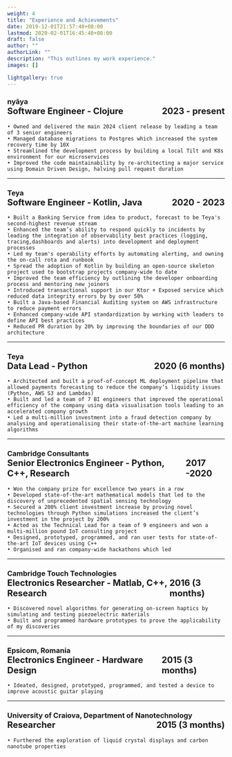 ```yaml
---
weight: 4
title: "Experience and Achievements"
date: 2019-12-01T21:57:40+08:00
lastmod: 2020-02-01T16:45:40+08:00
draft: false
author: ""
authorLink: ""
description: "This outlines my work experience."
images: []

lightgallery: true
---
```


<h3>
nyāya
  <div style="display: flex; justify-content: space-between;font-size: 20px;">
    <div>Software Engineer - Clojure</div>
    <div>2023 - present</div>
  </div>
</h3>

    • Owned and delivered the main 2024 client release by leading a team of 3 senior engineers
    • Managed database migrations to Postgres which increased the system recovery time by 10X
    • Streamlined the development process by building a local Tilt and K8s environment for our microservices
    • Improved the code maintainability by re-architecting a major service using Domain Driven Design, halving pull request duration

---

<h3>
Teya
  <div style="display: flex; justify-content: space-between;font-size: 20px;">
    <div>Software Engineer - Kotlin, Java</div>
    <div>2020 - 2023</div>
  </div>
</h3>

    • Built a Banking Service from idea to product, forecast to be Teya's second-highest revenue stream
    • Enhanced the team’s ability to respond quickly to incidents by leading the integration of observability best practices (logging, tracing,dashboards and alerts) into development and deployment processes
    • Led my team's operability efforts by automating alerting, and owning the on-call rota and runbook
    • Spread the adoption of Kotlin by building an open-source skeleton project used to bootstrap projects company-wide to date
    • Improved the team efficiency by outlining the developer onboarding process and mentoring new joiners
    • Introduced transactional support in our Ktor + Exposed service which reduced data integrity errors by by over 50%
    • Built a Java-based Financial Auditing system on AWS infrastructure to reduce payment errors
    • Enhanced company-wide API standardization by working with leaders to define API best practices
    • Reduced PR duration by 20% by improving the boundaries of our DDD architecture

---

<h3>
Teya
  <div style="display: flex; justify-content: space-between;font-size: 20px;">
    <div>Data Lead - Python </div>
    <div>2020 (6 months)</div>
  </div>
</h3>

    
    • Architected and built a proof-of-concept ML deployment pipeline that allowed payments forecasting to reduce the company’s liquidity issues (Python, AWS S3 and Lambdas)
    • Built and led a team of 7 BI engineers that improved the operational efficiency of the company using data visualisation tools leading to an accelerated company growth
    • Led a multi-million investment into a fraud detection company by analysing and operationalising their state-of-the-art machine learning algorithms

---

<h3>
Cambridge Consultants
  <div style="display: flex; justify-content: space-between;font-size: 20px;">
    <div>Senior Electronics Engineer - Python, C++, Research</div>
    <div>2017 -2020</div>
  </div>
</h3>

    • Won the company prize for excellence two years in a row
    • Developed state-of-the-art mathematical models that led to the discovery of unprecedented spatial sensing technology
    • Secured a 200% client investment increase by proving novel technologies through Python simulations increased the client’s investment in the project by 200% 
    • Acted as the Technical Lead for a team of 9 engineers and won a multi-million pound IoT consulting project
    • Designed, prototyped, programmed, and ran user tests for state-of-the-art IoT devices using C++
    • Organised and ran company-wide hackathons which led 

---

<h3>
Cambridge Touch Technologies
  <div style="display: flex; justify-content: space-between;font-size: 20px;">
    <div>Electronics Researcher - Matlab, C++, Research </div>
    <div>2016 (3 months)</div>
  </div>
</h3>

    • Discovered novel algorithms for generating on-screen haptics by simulating and testing piezoelectric materials
    • Built and programmed hardware prototypes to prove the applicability of my discoveries

---

<h3>
Epsicom, Romania
  <div style="display: flex; justify-content: space-between;font-size: 20px;">
    <div>Electronics Engineer - Hardware Design</div>
    <div>2015 (3 months)</div>
  </div>
</h3>

    • Ideated, designed, prototyped, programmed, and tested a device to improve acoustic guitar playing
---

<h3>
University of Craiova, Department of Nanotechnology
  <div style="display: flex; justify-content: space-between;font-size: 20px;">
    <div>Researcher</div>
    <div>2015 (3 months)</div>
  </div>
</h3>

    • Furthered the exploration of liquid crystal displays and carbon nanotube properties
